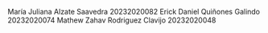 María Juliana Alzate Saavedra 20232020082
Erick Daniel Quiñones Galindo 20232020074
Mathew Zahav Rodriguez Clavijo 20232020048
